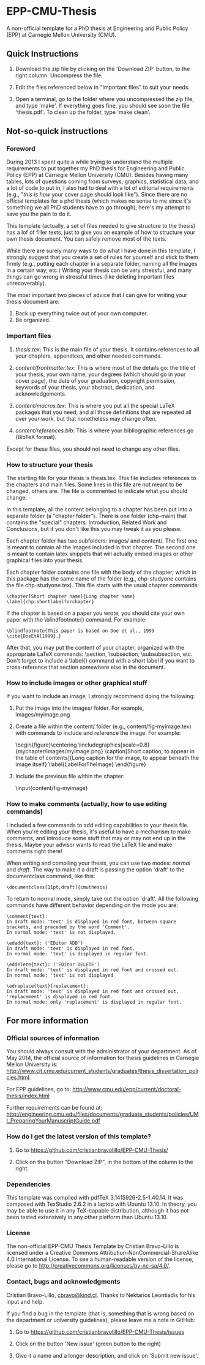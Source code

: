 EPP-CMU-Thesis
==============

A non-official template for a PhD thesis at Engineering and Public Policy (EPP) at Carnegie Mellon University (CMU).

Quick Instructions
------------------

1. Download the zip file by clicking on the 'Download ZIP' button, to the right column. Uncompress the file.

2. Edit the files referenced below in "Important files" to suit your needs.

3. Open a terminal, go to the folder where you uncompressed the zip file, and type 'make'. If everything goes fine,
you should see soon the file 'thesis.pdf'. To clean up the folder, type 'make clean'.


Not-so-quick instructions
-------------------------

### Foreword

During 2013 I spent quite a while trying to understand the multiple requirements to put together my PhD thesis for
Engineering and Public Policy (EPP) at Carnegie Mellon University (CMU).  Besides having many tables, lots of questions
coming from surveys, graphics, statistical data, and a lot of code to put in, I also had to deal with a lot of
editorial requirements (e.g., "*this is how* your cover page should look like").  Since there are no official templates
for a phd thesis (which makes no sense to me since it's something we all PhD students have to go through), here's my
attempt to save you the pain to do it.

This template (actually, a set of files needed to give structure to the thesis) has a lof of filler texts, just to give
you an example of how to structure your own thesis document. You can safely remove most of the texts.

While there are surely many ways to do what I have done in this template, I strongly suggest that you create a set of
rules for yourself and stick to them firmly (e.g., putting each chapter in a separate folder, naming all the images in
a certain way, etc.) Writing your thesis can be very stressful, and many things can go wrong in stressful times (like
deleting important files unrecoverably).

The most important two pieces of advice that I can give for writing your thesis document are:

1. Back up everything twice out of your own computer.
2. Be organized.


### Important files

1. *thesis.tex*: This is the main file of your thesis. It contains references to all your chapters, appendices, and other
needed commands.

2. *content/frontmatter.tex*: This is where most of the details go: the title of your thesis, your own name, your degrees
(which should go in your cover page), the date of your graduation, copyright permission, keywords of your thesis, your
abstract, dedication, and acknowledgements.

3. *content/macros.tex*: This is where you put all the special LaTeX packages that you need, and all those definitions
that are repeated all over your work, but that nonetheless may change often.

4. *content/references.bib*: This is where your bibliographic references go (BibTeX format).

Except for these files, you should not need to change any other files.


### How to structure your thesis

The starting file for your thesis is thesis.tex. This file includes references to the chapters and main files. Some
lines in this file are not meant to be changed, others are.  The file is commented to indicate what you should change.

In this template, all the content belonging to a chapter has been put into a separate folder (a "chapter folder").
There is one folder (chp-main) that contains the "special" chapters: Introduction, Related Work and Conclusions, but if
you don't like this you may tweak it as you please.

Each chapter folder has two subfolders: images/ and content/. The first one is meant to contain all the images included
in that chapter.  The second one is meant to contain latex snippets that will actually embed images or other graphical
files into your thesis.

Each chapter folder contains one file with the body of the chapter; which in this package has the same name of the
folder (e.g., chp-studyone contains the file chp-studyone.tex). This file starts with the usual chapter commands:

	\chapter[Short chapter name]{Long chapter name}
	\label{chp:shortlabelforchapter}

If the chapter is based on a paper you wrote, you should cite your own paper with the \blindfootnote{} command. For
example:

	\blindfootnote{This paper is based on Doe et al., 1999 \cite{DoeEtAl1999}.}

After that, you may put the content of your chapter, organized with the appropriate LaTeX commands: \section,
\subsection, \subsubsection, etc. Don't forget to include a \label{} command with a short label if you want to
cross-reference that section somewhere else in the document.

### How to include images or other graphical stuff

If you want to include an image, I strongly recommend doing the following:

1. Put the image into the images/ folder. For example, images/myimage.png

2. Create a file within the content/ folder (e.g., content/fig-myimage.tex) with commands to include and reference the
image.  For example:

	\begin{figure}\centering
	\includegraphics[scale=0.8]{mychapter/images/myimage.png}
	\caption[Short caption, to appear in the table of contents]{Long caption for the image, to appear beneath the image itself}
	\label{LabelForTheImage}
	\end{figure}

3. Include the previous file within the chapter:

	\input{content/fig-myimage}


### How to make comments (actually, how to use editing commands)

I included a few commands to add editing capabilities to your thesis file. When you're editing your thesis, it's useful
to have a mechanism to make comments, and introduce some stuff that may or may not end up in the thesis. Maybe your advisor
wants to read the LaTeX file and make comments right there!

When writing and compiling your thesis, you can use two modes: *normal* and *draft*. The way to make it a draft is passing the
option 'draft' to the documentclass command, like this:

	\documentclass[11pt,draft]{cmuthesis}

To return to normal mode, simply take out the option 'draft'. All the following commands have different behavior depending
on the mode you are:

	\comment{text}:
	In draft mode: 'text' is displayed in red font, between square brackets, and preceded by the word 'Comment'.
	In normal mode: 'text' is not displayed.

	\edadd{text}: ('EDitor ADD')
	In draft mode: 'text' is displayed in red font.
	In normal mode: 'text' is displayed in regular font.

	\eddelete{text}: ('EDitor DELETE')
	In draft mode: 'text' is displayed in red font and crossed out.
	In normal mode: 'text' is not displayed

	\edreplace{text}{replacement}:
	In draft mode: 'text' is displayed in red font and crossed out. 'replacement' is displayed in red font.
	In normal mode: only 'replacement' is displayed in regular font.


For more information
--------------------

### Official sources of information

You should always consult with the administrator of your department. As of May 2014, the official source of information
for thesis guidelines in Carnegie Mellon University is:
http://www.cit.cmu.edu/current_students/graduates/thesis_dissertation_policies.html.

For EPP guidelines, go to:
http://www.cmu.edu/epp/current/doctoral-thesis/index.html

Further requirements can be found at:
http://engineering.cmu.edu/files/documents/graduate_students/policies/UMI_PreparingYourManuscriptGuide.pdf


### How do I get the latest version of this template?

1. Go to https://github.com/cristianbravolillo/EPP-CMU-Thesis/

2. Click on the button "Download ZIP", in the bottom of the column to the right.


### Dependencies

This template was compiled with pdfTeX 3.1415926-2.5-1.40.14. It was composed with TexStudio 2.6.2 in a laptop with
Ubuntu 13.10. In theory, you may be able to use it in any TeX-capable distribution, although it has not been tested
extensively in any other platform than Ubuntu 13.10.


### License

The non-official EPP-CMU Thesis Template by Cristian Bravo-Lillo is licensed under a Creative Commons
Attribution-NonCommercial-ShareAlike 4.0 International License. To see a human-readable version of the license, please go to
http://creativecommons.org/licenses/by-nc-sa/4.0/.


### Contact, bugs and acknowledgments

Cristian Bravo-Lillo, cbravo@kind.cl. Thanks to Nektarios Leontiadis for his input and help.

If you find a bug in the template (that is, something that is wrong based on the department or university guidelines),
please leave me a note in GitHub:

1. Go to https://github.com/cristianbravolillo/EPP-CMU-Thesis/issues

2. Click on the button 'New issue' (green button to the right)

3. Give it a name and a longer description, and click on 'Submit new issue'.
